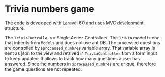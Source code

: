 # Trivia numbers game

The code is developed with Laravel 6.0 and uses MVC development structure.
 
The `TriviaControlle` is a Single Action Controllers. 
The `Trivia` model is one that inherits from `Models` and does not use ant DB.
The processed questions are controlled by `$processed_numbres` variable array. That variable array is sent as json to the view and retrived in `TriviaController` from a form input to keep updated. It allows to track how many questions a user has answered.
Since the numbers in `$processed_numbres` are unique, therefore the game questions are not repeated. 
